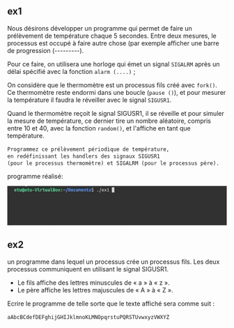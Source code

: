 
## ex1
Nous désirons développer un programme qui permet de faire un prélèvement de température chaque 5
secondes. Entre deux mesures, le processus est occupé à faire autre chose (par exemple afficher une
barre de progression (---------). 

Pour ce faire, on utilisera une horloge qui émet un signal `SIGALRM` après un délai spécifié avec la fonction `alarm (....)` ; 

On considère que le thermomètre est un processus fils créé avec `fork()`. Ce thermomètre reste endormi dans une boucle (`pause ()`), et pour mesurer la température il faudra le réveiller avec le signal `SIGUSR1`. 

Quand le thermomètre reçoit le signal SIGUSR1, il se réveille et pour simuler la mesure de température, ce dernier tire un nombre aléatoire, compris entre 10 et 40, avec la fonction `random()`, et l'affiche en tant que température.

```
Programmez ce prélèvement périodique de température, 
en redéfinissant les handlers des signaux SIGUSR1 
(pour le processus thermomètre) et SIGALRM (pour le processus père). 
```

programme réalisé:

![](imgs/ex1.gif)

## ex2
un programme dans lequel un processus crée un processus fils. Les deux processus communiquent en utilisant le signal SIGUSR1. 

- Le fils affiche des lettres minuscules de « a » à « z ».
- Le père affiche les lettres majuscules de « A » à « Z ».

Ecrire le programme de telle sorte que le texte affiché sera comme suit :

```
aAbcBCdefDEFghijGHIJklmnoKLMNOpqrstuPQRSTUvwxyzVWXYZ 
```

